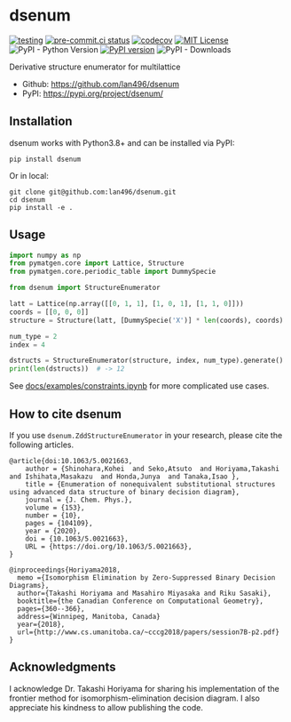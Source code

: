 # dsenum

[![testing](https://github.com/lan496/dsenum/actions/workflows/testing.yml/badge.svg?branch=master)](https://github.com/lan496/dsenum/actions/workflows/testing.yml)
[![pre-commit.ci status](https://results.pre-commit.ci/badge/github/lan496/dsenum/master.svg)](https://results.pre-commit.ci/latest/github/lan496/dsenum/master)
[![codecov](https://codecov.io/gh/lan496/dsenum/branch/master/graph/badge.svg)](https://codecov.io/gh/lan496/dsenum)
[![MIT License](http://img.shields.io/badge/license-MIT-blue.svg?style=flat)](LICENSE)
![PyPI - Python Version](https://img.shields.io/pypi/pyversions/dsenum)
[![PyPI version](https://badge.fury.io/py/dsenum.svg)](https://badge.fury.io/py/dsenum)
![PyPI - Downloads](https://img.shields.io/pypi/dm/dsenum)

Derivative structure enumerator for multilattice

- Github: https://github.com/lan496/dsenum
- PyPI: https://pypi.org/project/dsenum/

## Installation

dsenum works with Python3.8+ and can be installed via PyPI:

```shell
pip install dsenum
```

Or in local:
```shell
git clone git@github.com:lan496/dsenum.git
cd dsenum
pip install -e .
```

## Usage

```python
import numpy as np
from pymatgen.core import Lattice, Structure
from pymatgen.core.periodic_table import DummySpecie

from dsenum import StructureEnumerator

latt = Lattice(np.array([[0, 1, 1], [1, 0, 1], [1, 1, 0]]))
coords = [[0, 0, 0]]
structure = Structure(latt, [DummySpecie('X')] * len(coords), coords)

num_type = 2
index = 4

dstructs = StructureEnumerator(structure, index, num_type).generate()
print(len(dstructs))  # -> 12
```

See [docs/examples/constraints.ipynb](docs/examples/constraints.ipynb) for more complicated use cases.

## How to cite dsenum

If you use `dsenum.ZddStructureEnumerator` in your research, please cite the following articles.

```
@article{doi:10.1063/5.0021663,
    author = {Shinohara,Kohei  and Seko,Atsuto  and Horiyama,Takashi  and Ishihata,Masakazu  and Honda,Junya  and Tanaka,Isao },
    title = {Enumeration of nonequivalent substitutional structures using advanced data structure of binary decision diagram},
    journal = {J. Chem. Phys.},
    volume = {153},
    number = {10},
    pages = {104109},
    year = {2020},
    doi = {10.1063/5.0021663},
    URL = {https://doi.org/10.1063/5.0021663},
}
```

```
@inproceedings{Horiyama2018,
  memo ={Isomorphism Elimination by Zero-Suppressed Binary Decision Diagrams},
  author={Takashi Horiyama and Masahiro Miyasaka and Riku Sasaki},
  booktitle={the Canadian Conference on Computational Geometry},
  pages={360--366},
  address={Winnipeg, Manitoba, Canada}
  year={2018},
  url={http://www.cs.umanitoba.ca/~cccg2018/papers/session7B-p2.pdf}
}
```

## Acknowledgments

I acknowledge Dr. Takashi Horiyama for sharing his implementation of the frontier method for isomorphism-elimination decision diagram.
I also appreciate his kindness to allow publishing the code.
